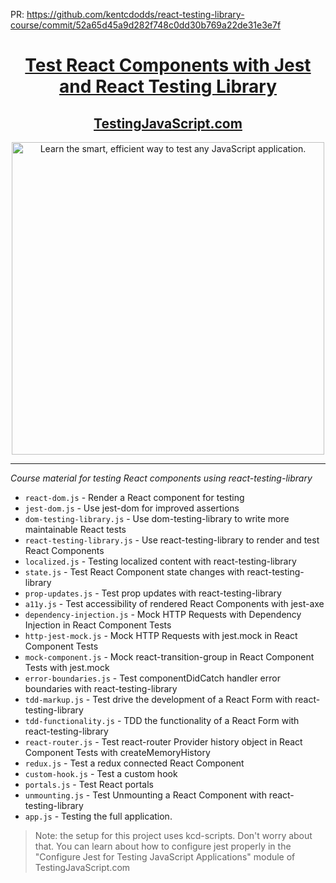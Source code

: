 PR: https://github.com/kentcdodds/react-testing-library-course/commit/52a65d45a9d282f748c0dd30b769a22de31e3e7f

<h1 align="center">
  <a href="https://testingjavascript.com/courses/test-react-components-with-jest-and-react-testing-library-0bbe87">Test React Components with Jest and React Testing Library</a>
</h1>

<div align="center">
  <h2><a href="https://testingjavascript.com">TestingJavaScript.com</a></h2>
  <a href="https://testingjavascript.com">
    <img
      width="500"
      alt="Learn the smart, efficient way to test any JavaScript application."
      src="https://kentcdodds.com/images/testingjavascript-promo/tjs-4.jpg"
    />
  </a>
</div>

<hr />

_Course material for testing React components using react-testing-library_

<!-- START doctoc generated TOC please keep comment here to allow auto update -->
<!-- DON'T EDIT THIS SECTION, INSTEAD RE-RUN doctoc TO UPDATE -->

<!-- END doctoc generated TOC please keep comment here to allow auto update -->

- `react-dom.js` - Render a React component for testing
- `jest-dom.js` - Use jest-dom for improved assertions
- `dom-testing-library.js` - Use dom-testing-library to write more maintainable
  React tests
- `react-testing-library.js` - Use react-testing-library to render and test
  React Components
- `localized.js` - Testing localized content with react-testing-library
- `state.js` - Test React Component state changes with react-testing-library
- `prop-updates.js` - Test prop updates with react-testing-library
- `a11y.js` - Test accessibility of rendered React Components with jest-axe
- `dependency-injection.js` - Mock HTTP Requests with Dependency Injection in
  React Component Tests
- `http-jest-mock.js` - Mock HTTP Requests with jest.mock in React Component
  Tests
- `mock-component.js` - Mock react-transition-group in React Component Tests
  with jest.mock
- `error-boundaries.js` - Test componentDidCatch handler error boundaries with
  react-testing-library
- `tdd-markup.js` - Test drive the development of a React Form with
  react-testing-library
- `tdd-functionality.js` - TDD the functionality of a React Form with
  react-testing-library
- `react-router.js` - Test react-router Provider history object in React
  Component Tests with createMemoryHistory
- `redux.js` - Test a redux connected React Component
- `custom-hook.js` - Test a custom hook
- `portals.js` - Test React portals
- `unmounting.js` - Test Unmounting a React Component with react-testing-library
- `app.js` - Testing the full application.

> Note: the setup for this project uses kcd-scripts. Don't worry about that. You
> can learn about how to configure jest properly in the "Configure Jest for
> Testing JavaScript Applications" module of TestingJavaScript.com
